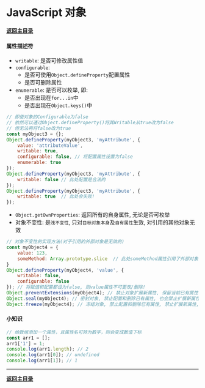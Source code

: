 # JavaScript 对象

**[返回主目录](../readme.md)**

#### 属性描述符
+ `writable`: 是否可修改属性值
+ `configurable`:
  - 是否可使用`Object.defineProperty`配置属性
  - 是否可删除属性
+ `enumerable`: 是否可以枚举, 即:
  - 是否出现在`for...in`中
  - 是否出现在`Object.keys()`中

```JavaScript
// 即使对象的Configurable为false
// 依然可以通过Object.defineProperty()将其Writable从true改为false
// 但无法再将false改为true
const myObject3 = {};
Object.defineProperty(myObject3, 'myAttribute', {
    value: 'attributeValue',
    writable: true,
    configurable: false, // 将配置属性设置为false
    enumerable: true
});
Object.defineProperty(myObject3, 'myAttribute', {
    writable: false // 此处配置是合法的
});
Object.defineProperty(myObject3, 'myAttribute', {
    writable: true  // 此处会失败!
});
```

+ `Object.getOwnProperties`: 返回所有的自身属性, 无论是否可枚举
+ 对象不变性: 是`浅不变性`, 只对`目标对象本身`及`自有属性`生效, 对引用的其他对象无效
```JavaScript
// 对象不变性的实现方法(对于引用的外部对象是无效的)
const myObject4 = {
    value: 123,
    someMethod: Array.prototype.slice  // 此处someMethod属性引用了外部对象
}
Object.defineProperty(myObject4, 'value', {
    writable: false,
    configurable: false
}); // 将赋值和配置都设为false, 则value属性不可更改/删除!
Object.preventExtensions(myObject4); // 禁止对象扩展新属性, 保留当前已有属性
Object.seal(myObject4); // 密封对象, 禁止配置和删除已有属性, 也会禁止扩展新属性
Object.freeze(myObject4); // 冻结对象, 禁止配置和删除已有属性, 禁止扩展新属性, 禁止修改属性值
```

#### 小知识

```JavaScript
// 给数组添加一个属性，且属性名可转为数字，则会变成数值下标
const arr1 = [];
arr1['1'] = 1;
console.log(arr1.length); // 2
console.log(arr1[0]); // undefined
console.log(arr1[1]); // 1
```

****
**[返回主目录](../readme.md)**